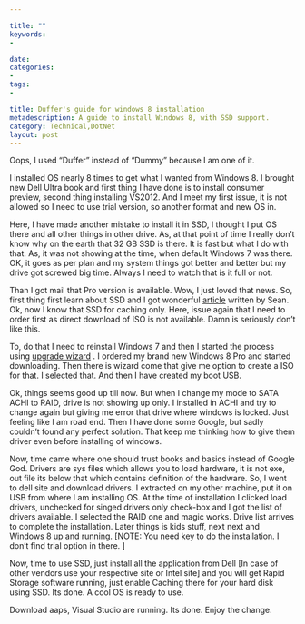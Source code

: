 ```yaml
---

title: ""
keywords:
- 

date: 
categories:
- 
tags:
- 

title: Duffer's guide for windows 8 installation
metadescription: A guide to install Windows 8, with SSD support.
category: Technical,DotNet
layout: post
---
```

Oops, I used “Duffer” instead of “Dummy” because I am one of it.

I installed OS nearly 8 times to get what I wanted from Windows 8. I brought new Dell Ultra book and first thing I have done is to install consumer preview, second thing installing VS2012. And I meet my first issue, it is not allowed so I need to use trial version, so another format and new OS in.

Here, I have made another mistake to install it in SSD, I thought I put OS there and all other things in other drive. As, at that point of time I really don’t know why on the earth that 32 GB SSD is there. It is fast but what I do with that. As, it was not showing at the time, when default Windows 7 was there. OK, it goes as per plan and my system things got better and better but my drive got screwed big time. Always I need to watch that is it full or not.

Than I got mail that Pro version is available. Wow, I just loved that news. So, first thing first learn about SSD and I got wonderful [article][1] written by Sean. Ok, now I know that SSD for caching only. Here, issue again that I need to order first as direct download of ISO is not available. Damn is seriously don’t like this.

To, do that I need to reinstall Windows 7 and then I started the process using [upgrade wizard][2] . I ordered my brand new Windows 8 Pro and started downloading. Then there is wizard come that give me option to create a ISO for that. I selected that. And then I have created my boot USB.
 
Ok, things seems good up till now. But when I change my mode to SATA ACHI to RAID, drive is not showing up only. I installed in ACHI and try to change again but giving me error that drive where windows is locked. Just feeling like I am road end. Then I have done some Google, but sadly couldn’t found any perfect solution. That keep me thinking how to give them driver even before installing of windows.

Now, time came where one should trust books and basics instead of Google God. Drivers are sys files which allows you to load hardware, it is not exe, out file its below that which contains definition of the hardware. So, I went to dell site and download drivers. I extracted on my other machine, put it on USB from where I am installing OS. At the time of installation I clicked load drivers, unchecked for singed drivers only check-box and I got the list of drivers available. I selected the RAID one and magic works. Drive list arrives to complete the installation. Later things is kids stuff, next next and Windows 8 up and running. [NOTE: You need key to do the installation. I don’t find trial option in there. ]

Now, time to use SSD, just install all the application from Dell [In case of other vendors use your respective site or Intel site] and you will get Rapid Storage software running, just enable Caching there for your hard disk using SSD. Its done. A cool OS is ready to use.

Download aaps, Visual Studio are running. Its done. Enjoy the change.

 [1]: http://www.overclock.net/t/1227655/how-to-set-up-intel-smart-response-technology-ssd-caching
 [2]: http://windows.microsoft.com/en-IN/windows/upgrade-offer